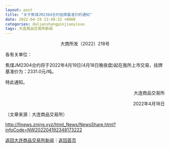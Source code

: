 ```yaml
---
layout: post
title: "关于焦煤JM2304合约挂牌基准价的通知"
date: 2022-04-19 13:49:32 +0800
categories: dalianshangpinjiaoyisuo
tags: 大连商品交易所新闻
---
```

<p align="center">大商所发〔2022〕218号</p><p>各有关单位：</p>
 <p>焦煤JM2304合约将于2022年4月19日(4月18日晚夜盘)起在我所上市交易，挂牌基准价为：2331.0元/吨。</p>
 <p>特此通知。</p>
 <p style="text-align:right;">大连商品交易所</p>
 <p style="text-align:right;">2022年4月18日</p><p class="em_media">（文章来源：大连商品交易所）</p>

<http://finews.zning.xyz/html_News/NewsShare.html?infoCode=NW202204192348173222>

[返回大连商品交易所新闻](//finews.withounder.com/category/dalianshangpinjiaoyisuo.html)｜[返回首页](//finews.withounder.com/)